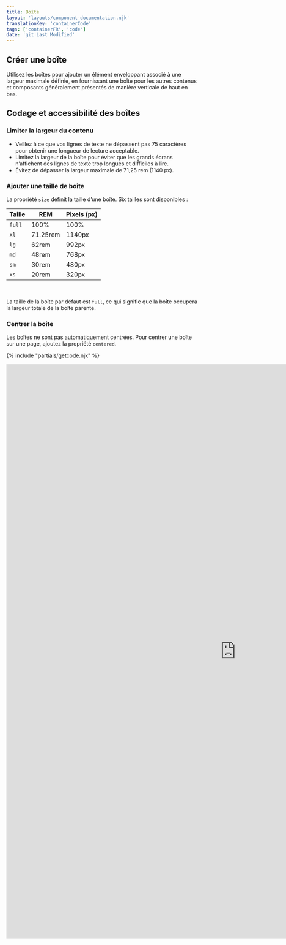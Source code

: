 ```yaml
---
title: Boîte
layout: 'layouts/component-documentation.njk'
translationKey: 'containerCode'
tags: ['containerFR', 'code']
date: 'git Last Modified'
---
```


## Créer une boîte

Utilisez les boîtes pour ajouter un élément enveloppant associé à une largeur maximale définie, en fournissant une boîte pour les autres contenus et composants généralement présentés de manière verticale de haut en bas.

## Codage et accessibilité des boîtes

### Limiter la largeur du contenu

- Veillez à ce que vos lignes de texte ne dépassent pas 75 caractères pour obtenir une longueur de lecture acceptable.
- Limitez la largeur de la boîte pour éviter que les grands écrans n’affichent des lignes de texte trop longues et difficiles à lire.
- Évitez de dépasser la largeur maximale de 71,25 rem (1140 px).

### Ajouter une taille de boîte

La propriété `size` définit la taille d’une boîte. Six tailles sont disponibles :

| Taille | REM      | Pixels (px) |
| ------ | -------- | ----------- |
| `full` | 100%     | 100%        |
| `xl`   | 71.25rem | 1140px      |
| `lg`   | 62rem    | 992px       |
| `md`   | 48rem    | 768px       |
| `sm`   | 30rem    | 480px       |
| `xs`   | 20rem    | 320px       |

<br/>

La taille de la boîte par défaut est `full`, ce qui signifie que la boîte occupera la largeur totale de la boîte parente.

### Centrer la boîte

Les boîtes ne sont pas automatiquement centrées. Pour centrer une boîte sur une page, ajoutez la propriété `centered`.

{% include "partials/getcode.njk" %}

<iframe
  title="Survol des propriétés et des évènements relatifs à gcds-container."
  src="https://cds-snc.github.io/gcds-components/iframe.html?viewMode=docs&demo=true&singleStory=true&id=components-container--events-properties&lang=fr"
  width="1200"
  height="1500"
  style="display: block; margin: 0 auto;"
  frameBorder="0"
  allow="clipboard-write"
></iframe>
